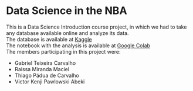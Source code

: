 # Data Science in the NBA
This is a Data Science Introduction course project, in which we had to take any database available online and analyze its data.\
The database is available at [Kaggle](https://www.kaggle.com/datasets/vivovinco/19912021-nba-stats) \
The notebook with the analysis is available at [Google Colab](https://colab.research.google.com/drive/1silZpHQXRbDFYdkoIGlqVFAQexudW9jt) \
The members participating in this project were:
- Gabriel Teixeira Carvalho
- Raissa Miranda Maciel
- Thiago Pádua de Carvalho
- Victor Kenji Pawlowski Abeki
